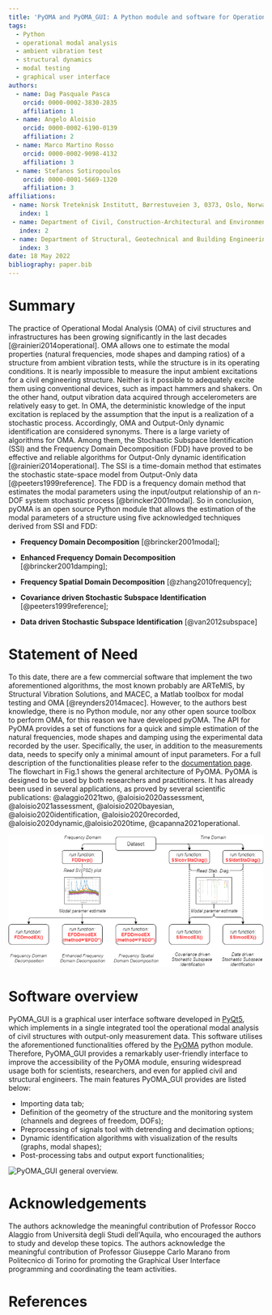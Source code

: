 ```yaml
---
title: 'PyOMA and PyOMA_GUI: A Python module and software for Operational Modal Analysis'
tags:
  - Python
  - operational modal analysis
  - ambient vibration test
  - structural dynamics
  - modal testing
  - graphical user interface
authors:
  - name: Dag Pasquale Pasca
    orcid: 0000-0002-3830-2835
    affiliation: 1
  - name: Angelo Aloisio
    orcid: 0000-0002-6190-0139
    affiliation: 2
  - name: Marco Martino Rosso
    orcid: 0000-0002-9098-4132
    affiliation: 3
  - name: Stefanos Sotiropoulos
    orcid: 0000-0001-5669-1320
    affiliation: 3
affiliations:
 - name: Norsk Treteknisk Institutt, Børrestuveien 3, 0373, Oslo, Norway
   index: 1
 - name: Department of Civil, Construction-Architectural and Environmental Engineering, Università degli Studi dell'Aquila, L'Aquila, Italy
   index: 2
 - name: Department of Structural, Geotechnical and Building Engineering Politecnico di Torino, Corso Duca degli Abruzzi, 24, 10129, Torino, Italy
   index: 3
date: 18 May 2022
bibliography: paper.bib
---
```


# Summary
The practice of Operational Modal Analysis (OMA) of civil structures and
infrastructures has been growing significantly in the last decades 
[@rainieri2014operational]. OMA allows one to estimate the modal properties 
(natural frequencies, mode shapes and damping ratios) of a structure from ambient 
vibration tests, while the structure is in its operating conditions. 
It is nearly impossible to measure the input ambient excitations for a civil
engineering structure. Neither is it possible to adequately excite them using 
conventional devices, such as impact hammers and shakers. On the other hand,
output vibration data acquired through accelerometers are relatively easy to get.
In OMA, the deterministic knowledge of the input excitation is replaced by the 
assumption that the input is a realization of a stochastic process. Accordingly, 
OMA and Output-Only dynamic identification are considered synonyms. 
There is a large variety of algorithms for OMA. Among them, the Stochastic Subspace 
Identification (SSI) and the Frequency Domain Decomposition (FDD) have proved to be 
effective and reliable algorithms for Output-Only dynamic identification 
[@rainieri2014operational]. The SSI is a time-domain method that estimates the 
stochastic state-space model from Output-Only data [@peeters1999reference]. The FDD 
is a frequency domain method that estimates the modal parameters using the input/output 
relationship of an n-DOF system stochastic process [@brincker2001modal]. 
So in conclusion, pyOMA is an open source Python module that allows the estimation 
of the modal parameters of a structure using five acknowledged techniques derived from 
SSI and FDD:

- **Frequency Domain Decomposition** [@brincker2001modal];

- **Enhanced Frequency Domain Decomposition** [@brincker2001damping];

- **Frequency Spatial Domain Decomposition** [@zhang2010frequency];

- **Covariance driven Stochastic Subspace Identification** [@peeters1999reference];

- **Data driven Stochastic Subspace Identification** [@van2012subspace]


# Statement of Need
To this date, there are a few commercial software that implement the two aforementioned 
algorithms, the most known probably are ARTeMIS, by Structural Vibration Solutions, and 
MACEC, a Matlab toolbox for modal testing and OMA [@reynders2014macec]. However, to the 
authors best knowledge, there is no Python module, nor any other open source toolbox to 
perform OMA, for this reason we have developed pyOMA.
The API for PyOMA provides a set of functions for a quick and simple estimation of the 
natural frequencies, mode shapes and damping using the experimental data recorded 
by the user. Specifically, the user, in addition to the measurements data, needs to
specify only a minimal amount of input parameters. For a full description of the 
functionalities please refer to the [documentation page](https://github.com/dagghe/PyOMA/wiki/Function-Description). 
The flowchart in Fig.1 shows the general architecture of PyOMA. PyOMA is designed to be 
used by both researchers and practitioners. It has already been used in several applications,
as proved by several scientific publications: @alaggio2021two, @aloisio2020assessment, 
@aloisio2021assessment, @aloisio2020bayesian, @aloisio2020identification, 
@aloisio2020recorded, @aloisio2020dynamic,@aloisio2020time, @capanna2021operational. 

![`PyOMA` flowchart.](Fig1.png)

# Software overview
PyOMA_GUI is a graphical user interface software developed in [PyQt5](https://pypi.org/project/PyQt5/), which implements in a single integrated tool the operational modal analysis of civil structures with output-only measurement data. This software utilises the aforementioned functionalities offered by the [PyOMA](https://github.com/dagghe/PyOMA) python module. Therefore, PyOMA_GUI provides a remarkably user-friendly interface to improve the accessibility of the PyOMA module, ensuring widespread usage both for scientists, researchers, and even for applied civil and structural engineers. The main features PyOMA_GUI provides are listed below:
- Importing data tab;
- Definition of the geometry of the structure and the monitoring system (channels and degrees of freedom, DOFs);
- Preprocessing of signals tool with detrending and decimation options;
- Dynamic identification algorithms with visualization of the results (graphs, modal shapes);
- Post-processing tabs and output export functionalities;

![`PyOMA_GUI` general overview.](Fig2.png)

# Acknowledgements
The authors acknowledge the meaningful contribution of Professor Rocco Alaggio from Università degli Studi dell'Aquila, who encouraged the authors to study and develop these topics. The authors acknowledge the meaningful contribution of Professor Giuseppe Carlo Marano from Politecnico di Torino for promoting the Graphical User Interface programming and coordinating the team activities.

# References

